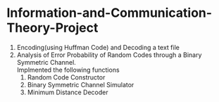 # Information-and-Communication-Theory-Project

1. Encoding(using Huffman Code) and Decoding a text file
2. Analysis of Error Probability of Random Codes through a Binary Symmetric Channel.<br/>
   Implmented the following functions
   1. Random Code Constructor
   2. Binary Symmetric Channel Simulator
   3. Minimum Distance Decoder
